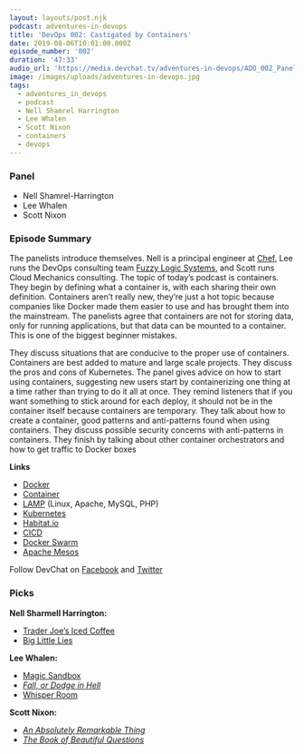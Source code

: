 ```yaml
---
layout: layouts/post.njk
podcast: adventures-in-devops
title: 'DevOps 002: Castigated by Containers'
date: 2019-08-06T10:01:00.000Z
episode_number: '002'
duration: '47:33'
audio_url: 'https://media.devchat.tv/adventures-in-devops/ADO_002_Panel.mp3'
image: /images/uploads/adventures-in-devops.jpg
tags:
  - adventures_in_devops
  - podcast
  - Nell Shamrel Harrington
  - Lee Whalen
  - Scott Nixon
  - containers
  - devops
---
```

<!----- Conversion time: 0.95 seconds.


Using this Markdown file:

1. Cut and paste this output into your source file.
2. See the notes and action items below regarding this conversion run.
3. Check the rendered output (headings, lists, code blocks, tables) for proper
   formatting and use a linkchecker before you publish this page.

Conversion notes:

* Docs to Markdown version 1.0β17
* Wed Jul 31 2019 23:30:23 GMT-0700 (PDT)
* Source doc: https://docs.google.com/open?id=1H9nth4jUlN_InY7LeexCgzfcyyzm8LY6Egz2aJD864o
----->



### **Panel**



*   Nell Shamrel-Harrington
*   Lee Whalen
*   Scott Nixon


### **Episode Summary**

The panelists introduce themselves. Nell is a principal engineer at [Chef](https://www.chef.io/), Lee runs the DevOps consulting team [Fuzzy Logic Systems](https://www.fuzzy-logic.org/), and Scott runs Cloud Mechanics consulting. The topic of today’s podcast is containers. They begin by defining what a container is, with each sharing their own definition. Containers aren’t really new, they’re just a hot topic because companies like Docker made them easier to use and has brought them into the mainstream. The panelists agree that containers are not for storing data, only for running applications, but that data can be mounted to a container. This is one of the biggest beginner mistakes.

 They discuss situations that are conducive to the proper use of containers. Containers are best added to mature and large scale projects. They discuss the pros and cons of Kubernetes. The panel gives advice on how to start using containers, suggesting new users start by containerizing one thing at a time rather than trying to do it all at once. They remind listeners that if you want something to stick around for each deploy, it should not be in the container itself because containers are temporary. They talk about how to create a container, good patterns and anti-patterns found when using containers. They discuss possible security concerns with anti-patterns in containers. They finish by talking about other container orchestrators and how to get traffic to Docker boxes

**Links**



*   [Docker](https://www.docker.com/)
*   [Container](https://www.docker.com/resources/what-container)
*   [LAMP](https://en.wikipedia.org/wiki/LAMP_(software_bundle)) (Linux, Apache, MySQL, PHP)
*   [Kubernetes](https://kubernetes.io/)
*   [Habitat.io](https://www.habitat.sh/)
*   [CICD](https://medium.com/@nirespire/what-is-cicd-concepts-in-continuous-integration-and-deployment-4fe3f6625007)
*   [Docker Swarm](https://docs.docker.com/engine/swarm/)
*   [Apache Mesos](http://mesos.apache.org/)

Follow DevChat on [Facebook](https://www.facebook.com/DevChattv/?__tn__=%2Cd%2CP-R&eid=ARDBDrBnK71PDmx_8gE_IeIEo5SnM7cyzylVBjAwfaOo1ck_6q3GXuRBfaUQZaWVvFGyEVjrhDwnS_tV) and [Twitter](https://twitter.com/devchattv?lang=en)


### **Picks**

**Nell Sharmell Harrington:**



*   [Trader Joe’s Iced Coffee](https://www.traderjoes.com/digin/post/ready-to-drink-cold-brew-coffee)
*   [Big Little Lies](https://www.hbo.com/big-little-lies)

**Lee Whalen:**



*   [Magic Sandbox](https://www.magicsandbox.com/)
*   _[Fall, or Dodge in Hell](https://www.amazon.com/Fall-Dodge-Hell-Neal-Stephenson/dp/006245871X?ie=UTF8&qid=1548462018&sr=8-1&linkCode=ll1&tag=devchattv-20&linkId=f06bfe7482dca8bb751ed6d7cc86e2ab&language=en_US)_
*   [Whisper Room](https://whisperroom.com/)

**Scott Nixon:**



*    _[An Absolutely Remarkable Thing](https://www.goodreads.com/book/show/24233708-an-absolutely-remarkable-thing)_
*   _[The Book of Beautiful Questions](https://www.amazon.com/Book-Beautiful-Questions-Powerful-Connect/dp/163286956X?ie=UTF8&qid=1548462018&sr=8-1&linkCode=ll1&tag=devchattv-20&linkId=f06bfe7482dca8bb751ed6d7cc86e2ab&language=en_US)_

<!-- Docs to Markdown version 1.0β17 -->

